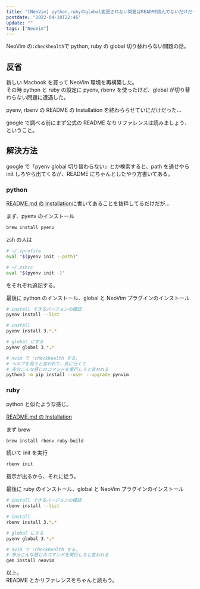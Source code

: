 ```yaml
---
title: "[NeoVim] python,rubyのglobal変更されない問題はREADME読んでないだけだった件"
postdate: "2022-04-10T22:46"
update: ""
tags: ["NeoVim"]
---
```


NeoVim の`:checkhealth`で python, ruby の global 切り替わらない問題の話。

## 反省

新しい Macbook を買って NeoVim 環境を再構築した。  
その時 python と ruby の設定に pyenv, rbenv を使ったけど、global が切り替わらない問題に遭遇した。

pyenv, rbenv の README の Installation を終わららせていにだけだった...

google で調べる前にまず公式の README なりリファレンスは読みましょう、ということ。

## 解決方法

google で「pyenv global 切り替わらない」とか検索すると、path を通せやら init しろやら出てくるが、README にちゃんとしたやり方書いてある。

### python

[README.md の Installation](https://github.com/pyenv/pyenv/blob/master/README.md#installation)に書いてあることを抜粋してるだけだが...

まず、pyenv のインストール

```sh
brew install pyenv
```

zsh の人は

```zsh
# ~/.zprofile
eval "$(pyenv init --path)"
```

```zsh
# ~/.zshrc
eval "$(pyenv init -)"
```

をそれぞれ追記する。

最後に python のインストール、global と NeoVim プラグインのインストール

```sh
# install できるバージョンの確認
pyenv install --list

# install
pyenv install 3.*.*

# global にする
pyenv global 3.*.*

# nvim で :checkhealth する。
# ヘルプを見ろと言われて、見に行くと
# 多分こんな感じのコマンドを実行しろと言われる
python3 -m pip install --user --upgrade pynvim
```

### ruby

python と似たような感じ。

[README.md の Installation](https://github.com/rbenv/rbenv/blob/master/README.md#installation)

まず brew

```sh
brew install rbenv ruby-build
```

続いて init を実行

```sh
rbenv init
```

指示が出るから、それに従う。

最後に ruby のインストール、global と NeoVim プラグインのインストール

```sh
# install できるバージョンの確認
rbenv install --list

# install
rbenv install 3.*.*

# global にする
pyenv global 3.*.*

# nvim で :checkhealth する。
# 多分こんな感じのコマンドを実行しろと言われる
gem install neovim
```

以上。  
README とかリファレンスをちゃんと読もう。
